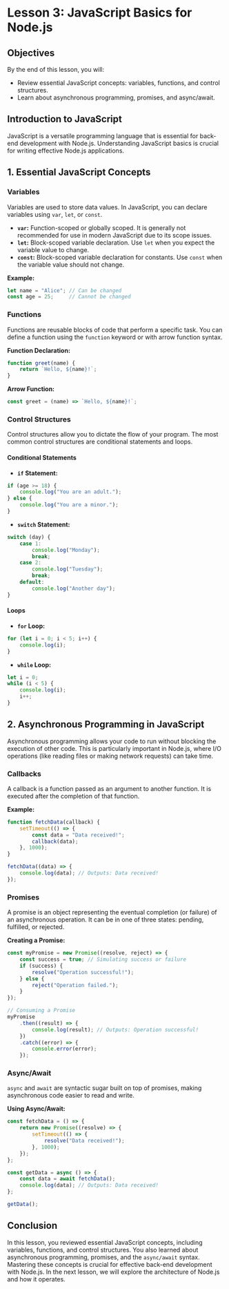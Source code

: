 # Lesson 3: JavaScript Basics for Node.js

## Objectives
By the end of this lesson, you will:
- Review essential JavaScript concepts: variables, functions, and control structures.
- Learn about asynchronous programming, promises, and async/await.

## Introduction to JavaScript

JavaScript is a versatile programming language that is essential for back-end development with Node.js. Understanding JavaScript basics is crucial for writing effective Node.js applications.

## 1. Essential JavaScript Concepts

### Variables

Variables are used to store data values. In JavaScript, you can declare variables using `var`, `let`, or `const`.

- **`var`:** Function-scoped or globally scoped. It is generally not recommended for use in modern JavaScript due to its scope issues.
- **`let`:** Block-scoped variable declaration. Use `let` when you expect the variable value to change.
- **`const`:** Block-scoped variable declaration for constants. Use `const` when the variable value should not change.

**Example:**
```javascript
let name = "Alice"; // Can be changed
const age = 25;     // Cannot be changed
```

### Functions

Functions are reusable blocks of code that perform a specific task. You can define a function using the `function` keyword or with arrow function syntax.

**Function Declaration:**
```javascript
function greet(name) {
    return `Hello, ${name}!`;
}
```

**Arrow Function:**
```javascript
const greet = (name) => `Hello, ${name}!`;
```

### Control Structures

Control structures allow you to dictate the flow of your program. The most common control structures are conditional statements and loops.

#### Conditional Statements

- **`if` Statement:**
```javascript
if (age >= 18) {
    console.log("You are an adult.");
} else {
    console.log("You are a minor.");
}
```

- **`switch` Statement:**
```javascript
switch (day) {
    case 1:
        console.log("Monday");
        break;
    case 2:
        console.log("Tuesday");
        break;
    default:
        console.log("Another day");
}
```

#### Loops

- **`for` Loop:**
```javascript
for (let i = 0; i < 5; i++) {
    console.log(i);
}
```

- **`while` Loop:**
```javascript
let i = 0;
while (i < 5) {
    console.log(i);
    i++;
}
```

## 2. Asynchronous Programming in JavaScript

Asynchronous programming allows your code to run without blocking the execution of other code. This is particularly important in Node.js, where I/O operations (like reading files or making network requests) can take time.

### Callbacks

A callback is a function passed as an argument to another function. It is executed after the completion of that function.

**Example:**
```javascript
function fetchData(callback) {
    setTimeout(() => {
        const data = "Data received!";
        callback(data);
    }, 1000);
}

fetchData((data) => {
    console.log(data); // Outputs: Data received!
});
```

### Promises

A promise is an object representing the eventual completion (or failure) of an asynchronous operation. It can be in one of three states: pending, fulfilled, or rejected.

**Creating a Promise:**
```javascript
const myPromise = new Promise((resolve, reject) => {
    const success = true; // Simulating success or failure
    if (success) {
        resolve("Operation successful!");
    } else {
        reject("Operation failed.");
    }
});

// Consuming a Promise
myPromise
    .then((result) => {
        console.log(result); // Outputs: Operation successful!
    })
    .catch((error) => {
        console.error(error);
    });
```

### Async/Await

`async` and `await` are syntactic sugar built on top of promises, making asynchronous code easier to read and write.

**Using Async/Await:**
```javascript
const fetchData = () => {
    return new Promise((resolve) => {
        setTimeout(() => {
            resolve("Data received!");
        }, 1000);
    });
};

const getData = async () => {
    const data = await fetchData();
    console.log(data); // Outputs: Data received!
};

getData();
```

## Conclusion

In this lesson, you reviewed essential JavaScript concepts, including variables, functions, and control structures. You also learned about asynchronous programming, promises, and the `async/await` syntax. Mastering these concepts is crucial for effective back-end development with Node.js. In the next lesson, we will explore the architecture of Node.js and how it operates.

